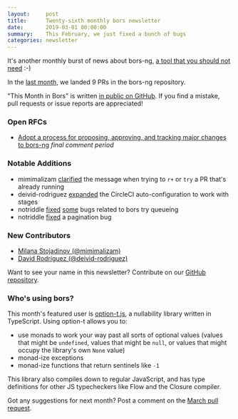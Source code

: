 ```yaml
---
layout:     post
title:      Twenty-sixth monthly bors newsletter
date:       2019-03-01 00:00:00
summary:    This February, we just fixed a bunch of bugs
categories: newsletter
---
```


It's another monthly burst of news about bors-ng, [a tool that you should not need](https://habr.com/ru/post/436264/) :-)

In the [last month](https://github.com/bors-ng/bors-ng/pulls?utf8=%E2%9C%93&q=is%3Apr%20is%3Amerged%20closed%3A2019-02-01..2019-02-28),
we landed 9 PRs in the bors-ng repository.

"This Month in Bors" is written [in public on GitHub][GitHub for TMiB].
If you find a mistake, pull requests or issue reports are appreciated!

[GitHub for TMiB]: https://github.com/bors-ng/bors-ng.github.io


### Open RFCs

* [Adopt a process for proposing, approving, and tracking major changes to bors-ng](https://forum.bors.tech/t/adopt-a-process-for-proposing-approving-and-tracking-major-changes-to-bors-ng/296) *final comment period*


### Notable Additions

* mimimalizam [clarified](https://github.com/bors-ng/bors-ng/pull/590) the message when trying to `r+` or `try` a PR that's already running
* deivid-rodriguez [expanded](https://github.com/bors-ng/bors-ng/pull/599) the CircleCI auto-configuration to work with stages
* notriddle [fixed](https://github.com/bors-ng/bors-ng/pull/596) [some](https://github.com/bors-ng/bors-ng/pull/597) bugs related to bors try queueing
* notriddle [fixed](https://github.com/bors-ng/bors-ng/pull/601) a pagination bug


### New Contributors

* [Milana Stojadinov (@mimimalizam)](https://github.com/mimimalizam)
* [David Rodríguez (@deivid-rodriguez)](https://github.com/deivid-rodriguez)

Want to see your name in this newsletter? Contribute on our [GitHub repository](https://github.com/bors-ng/bors-ng).


### Who's using bors?

This month's featured user is [option-t.js](https://github.com/karen-irc/option-t), a nullability library written in TypeScript. Using option-t allows you to:

* use monads to work your way past all sorts of optional values (values that might be `undefined`, values that might be `null`, or values that might occupy the library's own `None` value)
* monad-ize exceptions
* monad-ize functions that return sentinels like `-1`

This library also compiles down to regular JavaScript, and has type definitions for other JS typecheckers like Flow and the Closure compiler.

Got any suggestions for next month?
Post a comment on the [March pull request](https://github.com/bors-ng/bors-ng.github.io/pull/72).
